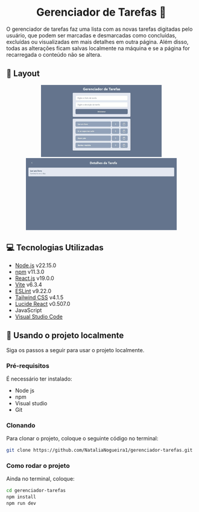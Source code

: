 <h1 align="center">Gerenciador de Tarefas 📄</h1>
O gerenciador de tarefas faz uma lista com as novas tarefas digitadas pelo usuário, que podem ser marcadas e desmarcadas como concluídas, excluídas ou visualizadas em mais detalhes em outra página. Além disso, todas as alterações ficam salvas localmente na máquina e se a página for recarregada o conteúdo não se altera.

<h2>🎨 Layout</h2>

<p align="center">
    <img src="./.github/page1.jpg" alt="Image Example" width="320px">
    <img src="./.github/page2.jpg" alt="Image Example" width="400px">
</p>

## 💻 Tecnologias Utilizadas
- [Node.js](https://nodejs.org/) v22.15.0
- [npm](https://www.npmjs.com/) v11.3.0
- [React.js](https://react.dev/) v19.0.0
- [Vite](https://vitejs.dev/) v6.3.4
- [ESLint](https://eslint.org/) v9.22.0
- [Tailwind CSS](https://tailwindcss.com/) v4.1.5
- [Lucide React](https://lucide.dev/) v0.507.0
- JavaScript
- [Visual Studio Code](https://code.visualstudio.com/)

<h2>📁 Usando o projeto localmente</h2>

Siga os passos a seguir para usar o projeto localmente.

<h3>Pré-requisitos</h3>

É necessário ter instalado:

* Node js
* npm
* Visual studio
* Git

<h3>Clonando</h3>

Para clonar o projeto, coloque o seguinte código no terminal:

```bash
git clone https://github.com/NataliaNogueira1/gerenciador-tarefas.git
```

<h3>Como rodar o projeto</h3>

Ainda no terminal, coloque:

```bash
cd gerenciador-tarefas
npm install
npm run dev
```
